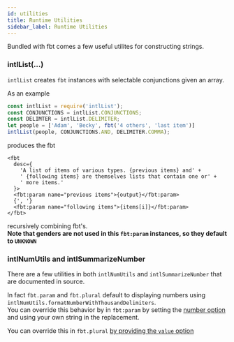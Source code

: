 ```yaml
---
id: utilities
title: Runtime Utilities
sidebar_label: Runtime Utilities
---
```


Bundled with fbt comes a few useful utilites for constructing strings.
### intlList(...)
`intlList` creates `fbt` instances with selectable conjunctions given an array.

As an example
```js
const intlList = require('intlList');
const CONJUNCTIONS = intlList.CONJUNCTIONS;
const DELIMTER = intlList.DELIMITER;
let people = ['Adam', 'Becky', fbt('4 others', 'last item')]
intlList(people, CONJUNCTIONS.AND, DELIMITER.COMMA);
```
produces the fbt
```
<fbt
  desc={
    'A list of items of various types. {previous items} and' +
    ' {following items} are themselves lists that contain one or' +
    ' more items.'
  }>
  <fbt:param name="previous items">{output}</fbt:param>
  {', '}
  <fbt:param name="following items">{items[i]}</fbt:param>
</fbt>
```
recursively combining fbt's.  
**Note that genders are not used in this `fbt:param` instances, so they default to `UNKNOWN`**

### intlNumUtils and intlSummarizeNumber
There are a few utilities in both `intlNumUtils` and
`intlSummarizeNumber` that are documented in source.

In fact `fbt.param` and `fbt.plural` default to displaying numbers
using `intlNumUtils.formatNumberWithThousandDelimiters`.   
You can override this behavior by in `fbt:param` by setting the
[number option](params#optional-attributes) and using your own
string in the replacement.

You can override this in `fbt.plural` [by providing the `value`
option](plurals#optional-arguments)


